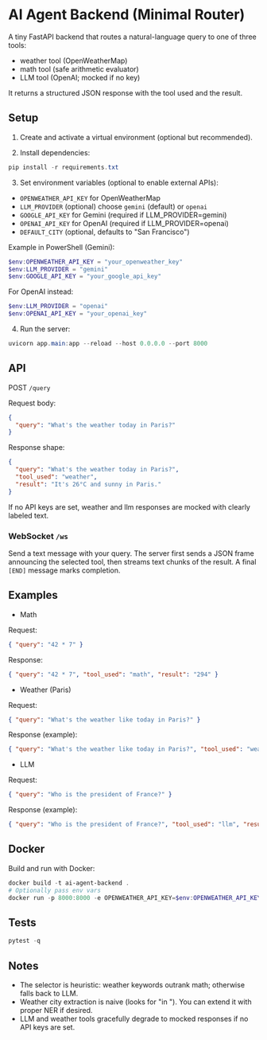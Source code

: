 # AI Agent Backend (Minimal Router)

A tiny FastAPI backend that routes a natural-language query to one of three tools:

- weather tool (OpenWeatherMap)
- math tool (safe arithmetic evaluator)
- LLM tool (OpenAI; mocked if no key)

It returns a structured JSON response with the tool used and the result.

## Setup

1) Create and activate a virtual environment (optional but recommended).

2) Install dependencies:

```powershell
pip install -r requirements.txt
```

3) Set environment variables (optional to enable external APIs):

- `OPENWEATHER_API_KEY` for OpenWeatherMap
- `LLM_PROVIDER` (optional) choose `gemini` (default) or `openai`
- `GOOGLE_API_KEY` for Gemini (required if LLM_PROVIDER=gemini)
- `OPENAI_API_KEY` for OpenAI (required if LLM_PROVIDER=openai)
- `DEFAULT_CITY` (optional, defaults to "San Francisco")

Example in PowerShell (Gemini):

```powershell
$env:OPENWEATHER_API_KEY = "your_openweather_key"
$env:LLM_PROVIDER = "gemini"
$env:GOOGLE_API_KEY = "your_google_api_key"
```

For OpenAI instead:

```powershell
$env:LLM_PROVIDER = "openai"
$env:OPENAI_API_KEY = "your_openai_key"
```

4) Run the server:

```powershell
uvicorn app.main:app --reload --host 0.0.0.0 --port 8000
```

## API

POST `/query`

Request body:

```json
{
  "query": "What's the weather today in Paris?"
}
```

Response shape:

```json
{
  "query": "What's the weather today in Paris?",
  "tool_used": "weather",
  "result": "It's 26°C and sunny in Paris."
}
```

If no API keys are set, weather and llm responses are mocked with clearly labeled text.

### WebSocket `/ws`

Send a text message with your query. The server first sends a JSON frame announcing the selected tool, then streams text chunks of the result. A final `[END]` message marks completion.

## Examples

- Math

Request:

```json
{ "query": "42 * 7" }
```

Response:

```json
{ "query": "42 * 7", "tool_used": "math", "result": "294" }
```

- Weather (Paris)

Request:

```json
{ "query": "What's the weather like today in Paris?" }
```

Response (example):

```json
{ "query": "What's the weather like today in Paris?", "tool_used": "weather", "result": "It's 26°C and sunny in Paris." }
```

- LLM

Request:

```json
{ "query": "Who is the president of France?" }
```

Response (example):

```json
{ "query": "Who is the president of France?", "tool_used": "llm", "result": "The president of France is Emmanuel Macron." }
```

## Docker

Build and run with Docker:

```powershell
docker build -t ai-agent-backend .
# Optionally pass env vars
docker run -p 8000:8000 -e OPENWEATHER_API_KEY=$env:OPENWEATHER_API_KEY -e OPENAI_API_KEY=$env:OPENAI_API_KEY ai-agent-backend
```

## Tests

```powershell
pytest -q
```

## Notes

- The selector is heuristic: weather keywords outrank math; otherwise falls back to LLM.
- Weather city extraction is naive (looks for "in <City>"). You can extend it with proper NER if desired.
- LLM and weather tools gracefully degrade to mocked responses if no API keys are set.